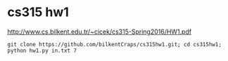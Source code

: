 # cs315 hw1

http://www.cs.bilkent.edu.tr/~cicek/cs315-Spring2016/HW1.pdf

```
git clone https://github.com/bilkentCraps/cs315hw1.git; cd cs315hw1; python hw1.py in.txt 7
```

